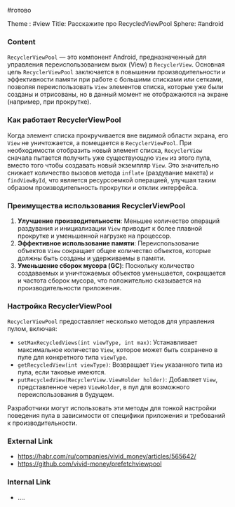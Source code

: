 #готово 

Theme : #view 
Title: Расскажите про RecycledViewPool
Sphere: #android 

### Content

`RecyclerViewPool` — это компонент Android, предназначенный для управления переиспользованием вьюх (View) в `RecyclerView`. Основная цель `RecyclerViewPool` заключается в повышении производительности и эффективности памяти при работе с большими списками или сетками, позволяя переиспользовать `View` элементов списка, которые уже были созданы и отрисованы, но в данный момент не отображаются на экране (например, при прокрутке).

### Как работает RecyclerViewPool

Когда элемент списка прокручивается вне видимой области экрана, его `View` не уничтожается, а помещается в `RecyclerViewPool`. При необходимости отобразить новый элемент списка, `RecyclerView` сначала пытается получить уже существующую `View` из этого пула, вместо того чтобы создавать новый экземпляр `View`. Это значительно снижает количество вызовов метода `inflate` (раздувание макета) и `findViewById`, что является ресурсоемкой операцией, улучшая таким образом производительность прокрутки и отклик интерфейса.

### Преимущества использования RecyclerViewPool

1. **Улучшение производительности**: Меньшее количество операций раздувания и инициализации `View` приводит к более плавной прокрутке и уменьшенной нагрузке на процессор.
2. **Эффективное использование памяти**: Переиспользование объектов `View` сокращает общее количество объектов, которые должны быть созданы и удерживаемы в памяти.
3. **Уменьшение сборок мусора (GC)**: Поскольку количество создаваемых и уничтожаемых объектов уменьшается, сокращается и частота сборок мусора, что положительно сказывается на производительности приложения.

### Настройка RecyclerViewPool

`RecyclerViewPool` предоставляет несколько методов для управления пулом, включая:

- `setMaxRecycledViews(int viewType, int max)`: Устанавливает максимальное количество `View`, которое может быть сохранено в пуле для конкретного типа `viewType`.
- `getRecycledView(int viewType)`: Возвращает `View` указанного типа из пула, если таковые имеются.
- `putRecycledView(RecyclerView.ViewHolder holder)`: Добавляет `View`, представленное через `ViewHolder`, в пул для возможного переиспользования в будущем.

Разработчики могут использовать эти методы для тонкой настройки поведения пула в зависимости от специфики приложения и требований к производительности.

### External Link

- https://habr.com/ru/companies/vivid_money/articles/565642/
- https://github.com/vivid-money/prefetchviewpool

### Internal Link

- ....